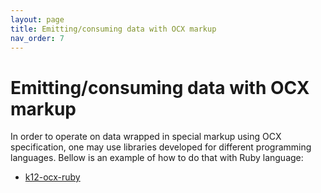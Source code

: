 ```yaml
---
layout: page
title: Emitting/consuming data with OCX markup
nav_order: 7
---
```


# Emitting/consuming data with OCX markup

In order to operate on data wrapped in special markup using OCX specification, one may use libraries developed for different programming languages.
Bellow is an example of how to do that with Ruby language:

- [k12-ocx-ruby](https://github.com/K12OCX/k12-ocx-ruby)